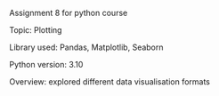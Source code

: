 Assignment 8 for python course

Topic: Plotting

Library used: Pandas, Matplotlib, Seaborn

Python version: 3.10

Overview: explored different data visualisation formats
